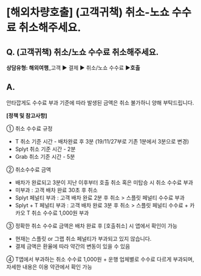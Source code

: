 # [해외차량호출] (고객귀책) 취소-노쇼 수수료 취소해주세요.

**Q. (고객귀책) 취소/노쇼 수수료 취소해주세요.**
-------------------------------

**상담유형: 해외여행**\_고객 ▶ 결제 ▶ 취소/노쇼 수수료 ▶****호출****

**A.**
------

안타깝게도 수수료 부과 기준에 따라 발생된 금액은 취소 불가하니 양해 부탁드립니다.

**[정책 및 참고사항]**

① 취소 수수료 규정

* T 취소 기준 시간 - 배차완료 후 3분 (19/11/27부로 기존 1분에서 3분으로 변경)
* Splyt 취소 기준 시간 - 2분
* Grab 취소 기준 시간 - 5분

② 취소수수료 금액

* 배차가 완료되고 3분이 지난 이후부터 호출 취소 혹은 미탑승 시 취소 수수료 부과
* 미부과 : 고객 배차 완료 30초 후 취소
* Splyt 페널티 부과 : 고객 배차 완료 2분 후 취소 > 스플릿 페널티 수수료 부과
* Splyt + T 페널티 부과 : 고객 배차 완료 3분 후 취소 > 스플릿 페널티 수수료 + 카카오 T 취소 수수료 1,000원 부과

③ 정확한 취소 수수료 금액은 배차 완료 후 [호출취소] 시 앱에서 확인이 가능

* 현재는 스플릿 or 그랩 취소 페널티가 부과되고 있지 않습니다.
* 결제 금액은 환율에 따라 약간의 변동이 있을 수 있음

④ T앱에서 부과하는 취소 수수료 1,000원 + 운행 업체별로 수수료 다르게 부과되며, 자세한 내용은 이용 약관에서 확인 가능